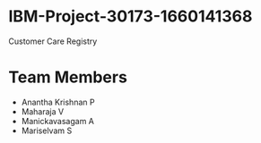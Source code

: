 # IBM-Project-30173-1660141368
Customer Care Registry

# Team Members
  * Anantha Krishnan P
  * Maharaja V
  * Manickavasagam A
  * Mariselvam S
